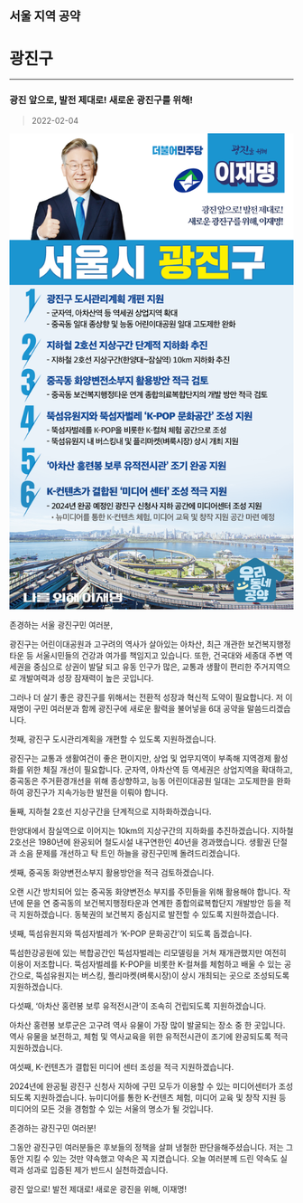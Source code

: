 ## 서울 지역 공약

# 광진구

---

### 광진 앞으로, 발전 제대로! 새로운 광진구를 위해!
> 2022-02-04

![광진 지역공약](./005_001_006.png)

존경하는 서울 광진구민 여러분, 

 

광진구는 어린이대공원과 고구려의 역사가 살아있는 아차산, 최근 개관한 보건복지행정타운 등 서울시민들의 건강과 여가를 책임지고 있습니다. 또한, 건국대와 세종대 주변 역세권을 중심으로 상권이 발달 되고 유동 인구가 많은, 교통과 생활이 편리한 주거지역으로 개발여력과 성장 잠재력이 높은 곳입니다.

그러나 더 살기 좋은 광진구를 위해서는 전환적 성장과 혁신적 도약이 필요합니다.
저 이재명이 구민 여러분과 함께 광진구에 새로운 활력을 불어넣을 6대 공약을 말씀드리겠습니다.

첫째, 광진구 도시관리계획을 개편할 수 있도록 지원하겠습니다.

광진구는 교통과 생활여건이 좋은 편이지만, 상업 및 업무지역이 부족해 지역경제 활성화를 위한 체질 개선이 필요합니다. 
군자역, 아차산역 등 역세권은 상업지역을 확대하고, 중곡동은 주거환경개선을 위해 종상향하고, 능동 어린이대공원 일대는 고도제한을 완화하여 광진구가 지속가능한 발전을 이뤄야 합니다. 

둘째, 지하철 2호선 지상구간을 단계적으로 지하화하겠습니다.

한양대에서 잠실역으로 이어지는 10km의 지상구간의 지하화를 추진하겠습니다. 
지하철 2호선은 1980년에 완공되어 철도시설 내구연한인 40년을 경과했습니다. 
생활권 단절과 소음 문제를 개선하고 탁 트인 하늘을 광진구민께 돌려드리겠습니다.

셋째, 중곡동 화양변전소부지 활용방안을 적극 검토하겠습니다.

오랜 시간 방치되어 있는 중곡동 화양변전소 부지를 주민들을 위해 활용해야 합니다. 
작년에 문을 연 중곡동의 보건복지행정타운과 연계한 종합의료복합단지 개발방안 등을 적극 지원하겠습니다. 
동북권의 보건복지 중심지로 발전할 수 있도록 지원하겠습니다.

넷째, 뚝섬유원지와 뚝섬자벌레가 ‘K-POP 문화공간’이 되도록 돕겠습니다. 

뚝섬한강공원에 있는 복합공간인 뚝섬자벌레는 리모델링을 거쳐 재개관했지만 여전히 이용이 저조합니다. 
뚝섬자벌레를 K-POP을 비롯한 K-컬쳐를 체험하고 배울 수 있는 공간으로, 뚝섬유원지는 버스킹, 플리마켓(벼룩시장)이 상시 개최되는 곳으로 조성되도록 지원하겠습니다.

다섯째, ‘아차산 홍련봉 보루 유적전시관’이 조속히 건립되도록 지원하겠습니다.

아차산 홍련봉 보루군은 고구려 역사 유물이 가장 많이 발굴되는 장소 중 한 곳입니다. 
역사 유물을 보전하고, 체험 및 역사교육을 위한 유적전시관이 조기에 완공되도록 적극 지원하겠습니다.

여섯째, K-컨텐츠가 결합된 미디어 센터 조성을 적극 지원하겠습니다.

2024년에 완공될 광진구 신청사 지하에 구민 모두가 이용할 수 있는 미디어센터가 조성되도록 지원하겠습니다. 
뉴미디어를 통한 K-컨텐츠 체험, 미디어 교육 및 창작 지원 등 미디어의 모든 것을 경험할 수 있는 서울의 명소가 될 것입니다. 

존경하는 광진구민 여러분!

그동안 광진구민 여러분들은 후보들의 정책을 살펴 냉철한 판단을해주셨습니다.
저는 그동안 지킬 수 있는 것만 약속했고 약속은 꼭 지켰습니다.
오늘 여러분께 드린 약속도 실력과 성과로 입증된 제가 반드시 실천하겠습니다.

광진 앞으로! 발전 제대로!
새로운 광진을 위해, 이재명!